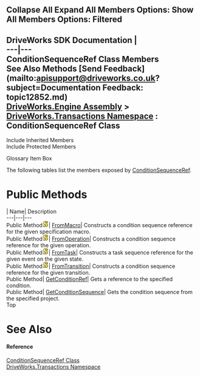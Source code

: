 Collapse All Expand All Members Options: Show All  Members Options: Filtered   
---  
DriveWorks SDK Documentation  |   
---|---  
ConditionSequenceRef Class Members   
See Also Methods [Send Feedback](mailto:apisupport@driveworks.co.uk?subject=Documentation Feedback: topic12852.md)  
[DriveWorks.Engine Assembly](topic2156.md) > [DriveWorks.Transactions Namespace](topic12835.md) : ConditionSequenceRef Class  
---  
  
Include Inherited Members    
Include Protected Members  


Glossary Item Box

The following tables list the members exposed by [ConditionSequenceRef](topic12852.md).

# Public Methods

| Name| Description  
---|---|---  
Public Method![static \(Shared in Visual Basic\)](dotnetimages/static.gif)| [FromMacro](topic12858.md)| Constructs a condition sequence reference for the given specification macro.   
Public Method![static \(Shared in Visual Basic\)](dotnetimages/static.gif)| [FromOperation](topic12859.md)| Constructs a condition sequence reference for the given operation.   
Public Method![static \(Shared in Visual Basic\)](dotnetimages/static.gif)| [FromTask](topic12860.md)| Constructs a task sequence reference for the given event on the given state.   
Public Method![static \(Shared in Visual Basic\)](dotnetimages/static.gif)| [FromTransition](topic12861.md)| Constructs a condition sequence reference for the given transition.   
Public Method| [GetConditionRef](topic12862.md)| Gets a reference to the specified condition.   
Public Method| [GetConditionSequence](topic12863.md)| Gets the condition sequence from the specified project.   
Top

# See Also

#### Reference

[ConditionSequenceRef Class](topic12852.md)   
[DriveWorks.Transactions Namespace](topic12835.md)


